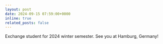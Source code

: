 ```yaml
---
layout: post
date: 2024-09-15 07:59:00+0000
inline: true
related_posts: false
---
```


Exchange student for 2024 winter semester. See you at Hamburg, Germany!